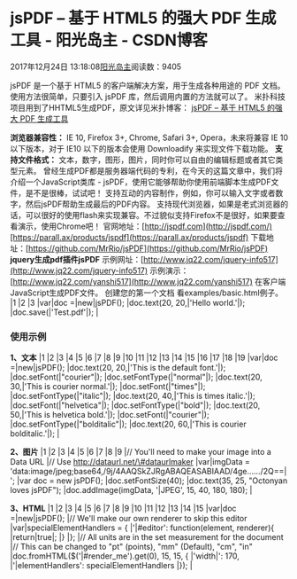 
# jsPDF – 基于 HTML5 的强大 PDF 生成工具 - 阳光岛主 - CSDN博客

2017年12月24日 13:18:08[阳光岛主](https://me.csdn.net/sunboy_2050)阅读数：9405


jsPDF 是一个基于 HTML5 的客户端解决方案，用于生成各种用途的 PDF 文档。
使用方法很简单，只要引入 jsPDF 库，然后调用内置的方法就可以了。
米扑科技项目用到了HHTML5生成PDF，原文详见米扑博客：
[jsPDF – 基于 HTML5 的强大 PDF 生成工具](https://blog.mimvp.com/article/16204.html)

**浏览器兼容性：**
IE 10, Firefox 3+, Chrome, Safari 3+, Opera，未来将兼容 IE 10 以下版本，对于 IE10 以下的版本会使用 Downloadify 来实现文件下载功能。
**支持文件格式：**
文本，数字，图形，图片，同时你可以自由的编辑标题或者其它类型元素。
曾经生成PDF都是服务器端代码的专利，在今天的这篇文章中，我们将介绍一个JavaScript类库 - jsPDF，使用它能够帮助你使用前端脚本生成PDF文件，是不是很棒，试试吧！
支持互动的内容制作，例如，你可以输入文字或者数字，然后jsPDF帮助生成最后的PDF内容。
支持现代浏览器，如果是老式浏览器的话，可以很好的使用flash来实现兼容。不过貌似支持Firefox不是很好，如果要查看演示，使用Chrome吧！
官网地址：[http://jspdf.com](http://jspdf.com/)[https://parall.ax/products/jspdf](https://parall.ax/products/jspdf)
下载地址：[https://github.com/MrRio/jsPDF](https://github.com/MrRio/jsPDF)
**jquery生成pdf插件jsPDF**
示例网址：[http://www.jq22.com/jquery-info517](http://www.jq22.com/jquery-info517)
示例演示：[http://www.jq22.com/yanshi517](http://www.jq22.com/yanshi517)
在客户端JavaScript生成PDF文件。
创建您的第一个文档
看examples/basic.html例子。
|1
|2
|3
|var|doc =|new|jsPDF();
|doc.text(20, 20,|'Hello world.'|);
|doc.save(|'Test.pdf'|);
|


### 使用示例
**1、文本**
|1
|2
|3
|4
|5
|6
|7
|8
|9
|10
|11
|12
|13
|14
|15
|16
|17
|18
|19
|var|doc =|new|jsPDF();
|doc.text(20, 20,|'This is the default font.'|);
|doc.setFont(|"courier"|);
|doc.setFontType(|"normal"|);
|doc.text(20, 30,|'This is courier normal.'|);
|doc.setFont(|"times"|);
|doc.setFontType(|"italic"|);
|doc.text(20, 40,|'This is times italic.'|);
|doc.setFont(|"helvetica"|);
|doc.setFontType(|"bold"|);
|doc.text(20, 50,|'This is helvetica bold.'|);
|doc.setFont(|"courier"|);
|doc.setFontType(|"bolditalic"|);
|doc.text(20, 60,|'This is courier bolditalic.'|);
|

**2、图片**
|1
|2
|3
|4
|5
|6
|7
|8
|9
|// You'll need to make your image into a Data URL
|// Use http://dataurl.net/\#dataurlmaker
|var|imgData = 'data:image/jpeg;base64,/9j/4AAQSkZJRgABAQEASABIAAD/4ge....../2Q==|';
|var doc = new jsPDF();
|doc.setFontSize(40);
|doc.text(35, 25, "Octonyan loves jsPDF");
|doc.addImage(imgData, '|JPEG', 15, 40, 180, 180);
|

**3、HTML**
|1
|2
|3
|4
|5
|6
|7
|8
|9
|10
|11
|12
|13
|14
|15
|var|doc =|new|jsPDF();
|// We'll make our own renderer to skip this editor
|var|specialElementHandlers = {
|'|\#editor': function(element, renderer){
|return|true|;
|}
|};
|// All units are in the set measurement for the document
|// This can be changed to "pt" (points), "mm" (Default), "cm", "in"
|doc.fromHTML($('|\#render_me').get(0), 15, 15, {
|'width|': 170,
|'|elementHandlers': specialElementHandlers
|});
|



